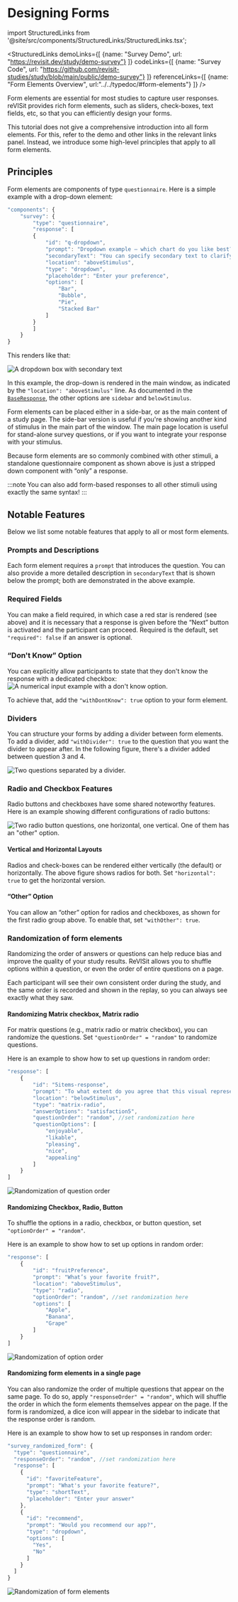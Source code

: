 # Designing Forms

import StructuredLinks from '@site/src/components/StructuredLinks/StructuredLinks.tsx';

<StructuredLinks
    demoLinks={[
        {name: "Survey Demo", url: "https://revisit.dev/study/demo-survey"}
    ]}
    codeLinks={[
        {name: "Survey Code", url: "https://github.com/revisit-studies/study/blob/main/public/demo-survey"}
    ]}
    referenceLinks={[
        {name: "Form Elements Overview", url:"../../typedoc/#form-elements"}
    ]}
/>

Form elements are essential for most studies to capture user responses. reVISit provides rich form elements, such as sliders, check-boxes, text fields, etc, so that you can efficiently design your forms.

This tutorial does not give a comprehensive introduction into all form elements. For this, refer to the demo and other links in the relevant links panel. Instead, we introduce some high-level principles that apply to all form elements.

## Principles

Form elements are components of type `questionnaire`. Here is a simple example with a drop-down element:

```js
"components": {
    "survey": {
        "type": "questionnaire",
        "response": [
        {
            "id": "q-dropdown",
            "prompt": "Dropdown example – which chart do you like best?",
            "secondaryText": "You can specify secondary text to clarify your question.",
            "location": "aboveStimulus",
            "type": "dropdown",
            "placeholder": "Enter your preference",
            "options": [
                "Bar",
                "Bubble",
                "Pie",
                "Stacked Bar"
            ]
        }
        ]
    }
}
```

This renders like that:

![A dropdown box with secondary text](img/form-dropdown.png)

In this example, the drop-down is rendered in the main window, as indicated by the `"location": "aboveStimulus"` line. As documented in the [`BaseResponse`](../../typedoc/interfaces/BaseResponse/), the other options are `sidebar` and `belowStimulus`.

Form elements can be placed either in a side-bar, or as the main content of a study page. The side-bar version is useful if you're showing another kind of stimulus in the main part of the window. The main page location is useful for stand-alone survey questions, or if you want to integrate your response with your stimulus.

Because form elements are so commonly combined with other stimuli, a standalone questionnaire component as shown above is just a stripped down component with “only” a response.

:::note
You can also add form-based responses to all other stimuli using exactly the same syntax!
:::

## Notable Features

Below we list some notable features that apply to all or most form elements.

### Prompts and Descriptions

Each form element requires a `prompt` that introduces the question. You can also provide a more detailed description in `secondaryText` that is shown below the prompt; both are demonstrated in the above example.

### Required Fields

You can make a field required, in which case a red star is rendered (see above) and it is necessary that a response is given before the “Next” button is activated and the participant can proceed. Required is the default, set `"required": false` if an answer is optional.

### “Don't Know” Option

You can explicitly allow participants to state that they don't know the response with a dedicated checkbox:
![A numerical input example with a don't know option.](img/form-dont-know.png)

To achieve that, add the `"withDontKnow": true` option to your form element.

### Dividers

You can structure your forms by adding a divider between form elements. To add a divider, add `"withDivider": true` to the question that you want the divider to appear after. In the following figure, there's a divider added between question 3 and 4.

![Two questions separated by a divider.](img/form-divider.png)

### Radio and Checkbox Features

Radio buttons and checkboxes have some shared noteworthy features. Here is an example showing different configurations of radio buttons:

![Two radio button questions, one horizontal, one vertical. One of them has an "other" option.](img/form-radio.png)

#### Vertical and Horizontal Layouts

Radios and check-boxes can be rendered either vertically (the default) or horizontally. The above figure shows radios for both. Set `"horizontal": true` to get the horizontal version.

#### “Other” Option

You can allow an “other” option for radios and checkboxes, as shown for the first radio group above. To enable that, set `"withOther": true`.

### Randomization of form elements 
Randomizing the order of answers or questions can help reduce bias and improve the quality of your study results. ReVISit allows you to shuffle options within a question, or even the order of entire questions on a page.

Each participant will see their own consistent order during the study, and the same order is recorded and shown in the replay, so you can always see exactly what they saw.

#### Randomizing Matrix checkbox, Matrix radio
For matrix questions (e.g., matrix radio or matrix checkbox), you can randomize the questions. Set `"questionOrder" = "random"` to randomize questions.

Here is an example to show how to set up questions in random order:

```js
"response": [
    {
        "id": "5items-response",
        "prompt": "To what extent do you agree that this visual representation is...?",
        "location": "belowStimulus",
        "type": "matrix-radio",
        "answerOptions": "satisfaction5",
        "questionOrder": "random", //set randomization here
        "questionOptions": [
            "enjoyable",
            "likable",
            "pleasing",
            "nice",
            "appealing"
        ]
    }
]        
```

![Randomization of question order](./img/form-random-question.png)


#### Randomizing Checkbox, Radio, Button
To shuffle the options in a radio, checkbox, or button question, set `"optionOrder" = "random"`.

Here is an example to show how to set up options in random order:

```js
"response": [
    {
        "id": "fruitPreference",
        "prompt": "What’s your favorite fruit?",
        "location": "aboveStimulus",
        "type": "radio",
        "optionOrder": "random", //set randomization here
        "options": [
            "Apple",
            "Banana",
            "Grape"
        ]
    }
]
```

![Randomization of option order](./img/form-random-option.png)

#### Randomizing form elements in a single page
You can also randomize the order of multiple questions that appear on the same page. To do so, apply `"responseOrder" = "random"`, which will shuffle the order in which the form elements themselves appear on the page.
If the form is randomized, a dice icon will appear in the sidebar to indicate that the response order is random.

Here is an example to show how to set up responses in random order:

```js
"survey_randomized_form": {
  "type": "questionnaire",
  "responseOrder": "random", //set randomization here
  "response": [
    {
      "id": "favoriteFeature",
      "prompt": "What's your favorite feature?",
      "type": "shortText",
      "placeholder": "Enter your answer"
    },
    {
      "id": "recommend",
      "prompt": "Would you recommend our app?",
      "type": "dropdown",
      "options": [
        "Yes",
        "No"
      ]
    }
  ]
}
```
![Randomization of form elements](./img/form-random-response.png)


